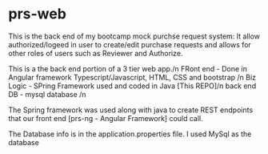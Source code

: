 # prs-web
This is the back end of my bootcamp mock purchse request system:
It allow authorized/logeed in user to create/edit purchase requests and allows for other roles of users such as Reviewer and Authorize.

This is a the back end portion of a 3 tier web app./n
FRont end  - Done in Angular framework Typescript/Javascript, HTML, CSS and bootstrap /n
Biz Logic - SPring Framework used and coded in Java [This REPO]/n
back end DB - mysql database /n

The Spring framework was used along with java to create REST endpoints that our front end [prs-ng - Angular Framework] could call.


The Database info is in the application.properties file. I used MySql as the database

